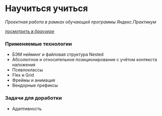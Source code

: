 # **Научиться учиться**
*Проектная работа в рамках обучающей программы Яндекс.Практикум*

*[посмотреть в браузере](https://zhannaav.github.io/how-to-learn/)*
### **Применяемые технологии**
* БЭМ нейминг и файловая структура Nested
* Абсолютное и относительное позиционирование с учётом контекста наложения
* Псевлоклассы
* Flex и Grid
* Фреймы и анимация
* Вендорные префиксы
### **Задачи для доработки**
* Адаптивность

